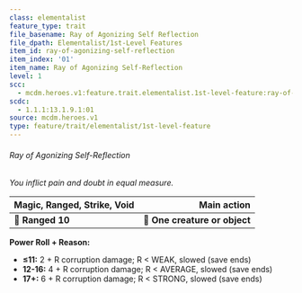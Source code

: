```yaml
---
class: elementalist
feature_type: trait
file_basename: Ray of Agonizing Self Reflection
file_dpath: Elementalist/1st-Level Features
item_id: ray-of-agonizing-self-reflection
item_index: '01'
item_name: Ray of Agonizing Self-Reflection
level: 1
scc:
  - mcdm.heroes.v1:feature.trait.elementalist.1st-level-feature:ray-of-agonizing-self-reflection
scdc:
  - 1.1.1:13.1.9.1:01
source: mcdm.heroes.v1
type: feature/trait/elementalist/1st-level-feature
---
```


###### Ray of Agonizing Self-Reflection

*You inflict pain and doubt in equal measure.*

| **Magic, Ranged, Strike, Void** |               **Main action** |
| ------------------------------- | ----------------------------: |
| **📏 Ranged 10**                | **🎯 One creature or object** |

**Power Roll + Reason:**

- **≤11:** 2 + R corruption damage; R < WEAK, slowed (save ends)
- **12-16:** 4 + R corruption damage; R < AVERAGE, slowed (save ends)
- **17+:** 6 + R corruption damage; R < STRONG, slowed (save ends)
